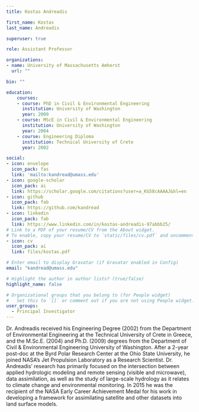 ```yaml
---
title: Kostas Andreadis

first_name: Kostas
last_name: Andreadis

superuser: true

role: Assistant Professor

organizations:
- name: University of Massachusetts Amherst
  url: ""

bio: ""

education:
    courses:
    - course: PhD in Civil & Environmental Engineering
      institution: University of Washington
      year: 2009
    - course: MScE in Civil & Environmental Engineering
      institution: University of Washington
      year: 2004
    - course: Engineering Diploma
      institution: Technical University of Crete
      year: 2002

social:
- icon: envelope
  icon_pack: fas
  link: 'mailto:kandread@umass.edu'
- icon: google-scholar
  icon_pack: ai
  link: https://scholar.google.com/citations?user=a_KG58cAAAAJ&hl=en
- icon: github
  icon_pack: fab
  link: https://github.com/kandread
- icon: linkedin
  icon_pack: fab
  link: https://www.linkedin.com/in/kostas-andreadis-97abbb25/
# Link to a PDF of your resume/CV from the About widget.
# To enable, copy your resume/CV to `static/files/cv.pdf` and uncomment the lines below.
- icon: cv
  icon_pack: ai
  link: files/kostas.pdf

# Enter email to display Gravatar (if Gravatar enabled in Config)
email: "kandread@umass.edu"

# Highlight the author in author lists? (true/false)
highlight_name: false

# Organizational groups that you belong to (for People widget)
#   Set this to `[]` or comment out if you are not using People widget.
user_groups:
  - Principal Investigator
---
```


Dr. Andreadis received his Engineering Degree (2002) from the Department of Environmental Engineering at the Technical University of Crete in Greece, and the M.Sc.E. (2004) and Ph.D. (2009) degrees from the Department of Civil & Environmental Engineering University of Washington. After a 2-year post-doc at the Byrd Polar Research Center at the Ohio State University, he joined NASA’s Jet Propulsion Laboratory as a Research Scientist. Dr. Andreadis’ research has primarily focused on the intersection between applied hydrologic modeling and remote sensing (visible and microwave), data assimilation, as well as the study of large-scale hydrology as it relates to climate change and environmental monitoring. In 2015 he was the recipient of the NASA Early Career Achievement Medal for his work in developing a framework for assimilating satellite and other datasets into land surface models.
